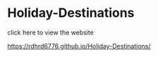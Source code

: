 # Holiday-Destinations

click here to view the website 

https://rdhrd6776.github.io/Holiday-Destinations/
